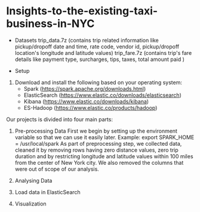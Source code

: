# Insights-to-the-existing-taxi-business-in-NYC

- Datasets
  trip_data.7z (contains trip related information like pickup/dropoff date and time, rate code, vendor id, pickup/dropoff location's longitude and latitude values)
  trip_fare.7z (contains trip's fare details like payment type, surcharges, tips, taxes, total amount paid )
  
- Setup
1. Download and install the following based on your operating system:
    - Spark (https://spark.apache.org/downloads.html)
    - ElasticSearch (https://www.elastic.co/downloads/elasticsearch) 
    - Kibana (https://www.elastic.co/downloads/kibana)
    - ES-Hadoop (https://www.elastic.co/products/hadoop)
    
Our projects is divided into four main parts:
1. Pre-processing Data
First we begin by setting up the environment variable so that we can use it easily later. Example:
export SPARK_HOME = /usr/local/spark
As part of preprocessing step, we collected data, cleaned it by removing rows having zero distance values, zero trip duration and by restricting longitude and latitude values within 100 miles from the center of New York city. We also removed the columns that were out of scope of our analysis.

2. Analysing Data
3. Load data in ElasticSearch
4. Visualization
